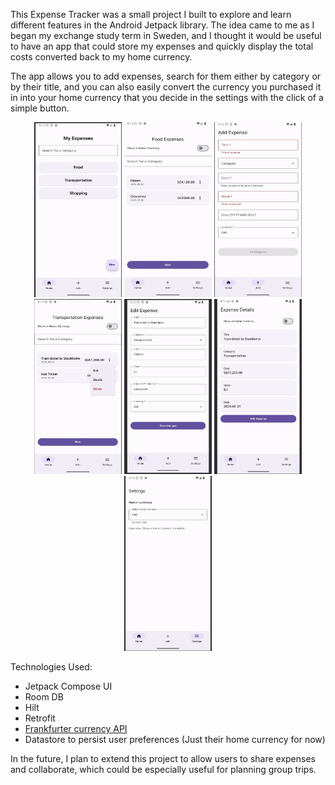 This Expense Tracker was a small project I built to explore and learn different features in the Android Jetpack library. The idea came to me as I began my exchange study term in Sweden, and I thought it would be useful to have an app that could store my expenses and quickly display the total costs converted back to my home currency.

The app allows you to add expenses, search for them either by category or by their title, and you can also easily convert the currency you purchased it in into your home currency that you decide in the settings with the click of a simple button.

<p align="center">
  <img src="https://github.com/varuhn36/ExpenseTracker/blob/main/Images/Homepage.jpg" alt="Homepage" width="140" height="280"/>
  <img src="https://github.com/varuhn36/ExpenseTracker/blob/main/Images/CategoryExpenses.jpg" alt="Category Expenses" width="140" height="280"/>
  <img src="https://github.com/varuhn36/ExpenseTracker/blob/main/Images/AddExpense.jpg" alt="Add Expense" width="140" height="280"/>
  <img src="https://github.com/varuhn36/ExpenseTracker/blob/main/Images/ExpenseMenuDropDown.jpg" alt="Expense Menu Drop Down" width="140" height="280"/>
  <img src="https://github.com/varuhn36/ExpenseTracker/blob/main/Images/EditExpense.jpg" alt="Edit Expense" width="140" height="280"/>
  <img src="https://github.com/varuhn36/ExpenseTracker/blob/main/Images/ExpenseDetails.jpg" alt="Expense Details" width="140" height="280"/>
  <img src="https://github.com/varuhn36/ExpenseTracker/blob/main/Images/Settings.jpg" alt="Settings" width="140" height="280"/>
</p>

Technologies Used:

- Jetpack Compose UI
- Room DB
- Hilt
- Retrofit
- [Frankfurter currency API](https://frankfurter.dev/)
- Datastore to persist user preferences (Just their home currency for now)

In the future, I plan to extend this project to allow users to share expenses and collaborate, which could be especially useful for planning group trips.

